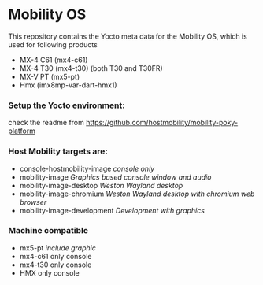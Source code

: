 # Mobility OS

This repository contains the Yocto meta data for the Mobility OS,
which is used for following products

- MX-4 C61 (mx4-c61)
- MX-4 T30 (mx4-t30) (both T30 and T30FR)
- MX-V PT (mx5-pt)
- Hmx (imx8mp-var-dart-hmx1)

### Setup the Yocto environment:
check the readme from https://github.com/hostmobility/mobility-poky-platform

### Host Mobility targets are:
- console-hostmobility-image *console only*
- mobility-image *Graphics based console window and audio*
- mobility-image-desktop *Weston Wayland desktop*
- mobility-image-chromium *Weston Wayland desktop with chromium web browser*
- mobility-image-development *Development with graphics*
### Machine compatible
- mx5-pt *include graphic*
- mx4-c61 only console
- mx4-t30 only console
- HMX only console
    



